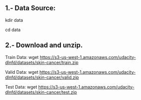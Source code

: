 ## 1.- Data Source:

kdir data

cd data

## 2.- Download and unzip.

Train Data:
wget https://s3-us-west-1.amazonaws.com/udacity-dlnfd/datasets/skin-cancer/train.zip

Valid Data:
wget https://s3-us-west-1.amazonaws.com/udacity-dlnfd/datasets/skin-cancer/valid.zip

Test Data:
wget https://s3-us-west-1.amazonaws.com/udacity-dlnfd/datasets/skin-cancer/test.zip



